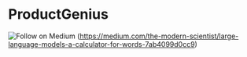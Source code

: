 # ProductGenius

![Follow on Medium](**[https://media.licdn.com/dms/image/sync/v2/D4E27AQG4HXiOC3eZAQ/articleshare-shrink_800/articleshare-shrink_800/0/1712115722819?e=2147483647&v=beta&t=Wdf772oY0OoqwoitZh1odFnPz6NqTW4MwsTr9LZDBBU]**) (https://medium.com/the-modern-scientist/large-language-models-a-calculator-for-words-7ab4099d0cc9)
